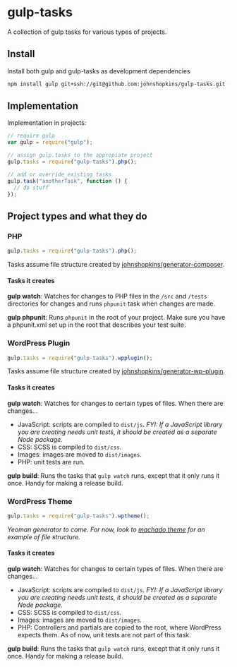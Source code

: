 # gulp-tasks

A collection of gulp tasks for various types of projects.

## Install

Install both gulp and gulp-tasks as development dependencies

```bash
npm install gulp git+ssh://git@github.com:johnshopkins/gulp-tasks.git --save-dev
```

## Implementation

Implementation in projects:

```javascript
// require gulp
var gulp = require("gulp");

// assign gulp.tasks to the appropiate project
gulp.tasks = require("gulp-tasks").php();

// add or override existing tasks
gulp.task("anotherTask", function () {
  // do stuff
});
```

## Project types and what they do

### PHP

```javascript
gulp.tasks = require("gulp-tasks").php();
```

Tasks assume file structure created by [johnshopkins/generator-composer](https://github.com/johnshopkins/generator-composer).

#### Tasks it creates

__gulp watch__: Watches for changes to PHP files in the `/src` and `/tests` directories for changes and runs `phpunit` task when changes are made.

__gulp phpunit__: Runs `phpunit` in the root of your project. Make sure you have a phpunit.xml set up in the root that describes your test suite.


### WordPress Plugin

```javascript
gulp.tasks = require("gulp-tasks").wpplugin();
```

Tasks assume file structure created by [johnshopkins/generator-wp-plugin](https://github.com/johnshopkins/generator-wp-plugin).

#### Tasks it creates

__gulp watch__: Watches for changes to certain types of files. When there are changes...

- JavaScript: scripts are compiled to `dist/js`. _FYI: If a JavaScript library you are creating needs unit tests, it should be created as a separate Node package._
- CSS: SCSS is compiled to `dist/css`.
- Images: images are moved to `dist/images`.
- PHP: unit tests are run.

__gulp build__: Runs the tasks that `gulp watch` runs, except that it only runs it once. Handy for making a release build.


### WordPress Theme

```javascript
gulp.tasks = require("gulp-tasks").wptheme();
```

_Yeoman generator to come. For now, look to [machado theme](https://github.com/johnshopkins/machado) for an example of file structure._

#### Tasks it creates

__gulp watch__: Watches for changes to certain types of files. When there are changes...

- JavaScript: scripts are compiled to `dist/js`. _FYI: If a JavaScript library you are creating needs unit tests, it should be created as a separate Node package._
- CSS: SCSS is compiled to `dist/css`.
- Images: images are moved to `dist/images`.
- PHP: Controllers and partials are copied to the root, where WordPress expects them. As of now, unit tests are not part of this task.

__gulp build__: Runs the tasks that `gulp watch` runs, except that it only runs it once. Handy for making a release build.
